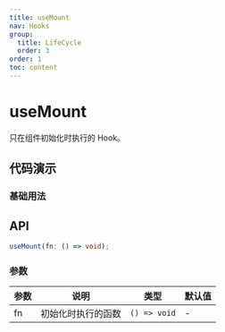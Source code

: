 ```yaml
---
title: useMount
nav: Hooks
group:
  title: LifeCycle
  order: 3
order: 1
toc: content
---
```


# useMount

只在组件初始化时执行的 Hook。

## 代码演示

### 基础用法

<code src="./demo/demo1.tsx"></code>

## API

```typescript
useMount(fn: () => void);
```

### 参数

| 参数 | 说明               | 类型         | 默认值 |
| ---- | ------------------ | ------------ | ------ |
| fn   | 初始化时执行的函数 | `() => void` | -      |

